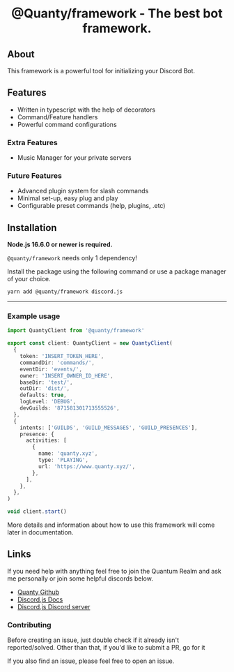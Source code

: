 <!-- markdownlint-disable -->
<div align="center">

# @Quanty/framework - The best bot framework.

</div>
<!-- markdownlint-restore -->

## About

This framework is a powerful tool for initializing your Discord Bot.

## Features

- Written in typescript with the help of decorators
- Command/Feature handlers
- Powerful command configurations

### Extra Features

- Music Manager for your private servers

### Future Features

- Advanced plugin system for slash commands
- Minimal set-up, easy plug and play
- Configurable preset commands (help, plugins, .etc)

## Installation

**Node.js 16.6.0 or newer is required.**

`@quanty/framework` needs only 1 dependency!

Install the package using the following command or use a package manager of your choice.

```sh
yarn add @quanty/framework discord.js
```

---

### Example usage

```typescript
import QuantyClient from '@quanty/framework'

export const client: QuantyClient = new QuantyClient(
  {
    token: 'INSERT_TOKEN_HERE',
    commandDir: 'commands/',
    eventDir: 'events/',
    owner: 'INSERT_OWNER_ID_HERE',
    baseDir: 'test/',
    outDir: 'dist/',
    defaults: true,
    logLevel: 'DEBUG',
    devGuilds: '871581301713555526',
  },
  {
    intents: ['GUILDS', 'GUILD_MESSAGES', 'GUILD_PRESENCES'],
    presence: {
      activities: [
        {
          name: 'quanty.xyz',
          type: 'PLAYING',
          url: 'https://www.quanty.xyz/',
        },
      ],
    },
  },
)

void client.start()
```

More details and information about how to use this framework will come later in documentation.

## Links

If you need help with anything feel free to join the Quantum Realm and ask me personally or join some helpful discords below.

- [Quanty Github](https://github.com/slashtp3/quanty)
- [Discord.js Docs](https://discord.js.org/#/docs)
- [Discord.js Discord server](https://discord.gg/djs)

### Contributing

Before creating an issue, just double check if it already isn't reported/solved. Other than that, if you'd like to submit a PR, go for it

If you also find an issue, please feel free to open an issue.

